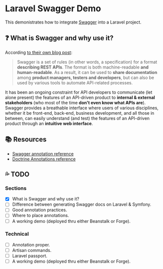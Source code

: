 # Laravel Swagger Demo

This demonistrates how to integrate [Swagger](http://swagger.io/) into a Laravel project.

## :question: What is Swagger and why use it?

According [to their own blog post](http://swagger.io/getting-started-with-swagger-i-what-is-swagger/):

> Swagger is a set of rules (in other words, a specification) for a format **describing REST APIs**. The format is both machine-readable **and human-readable**. As a result, it can be used to **share documentation** among **product managers, testers and developers**, but can also be used by various tools to automate API-related processes.

It has been an ongoing constraint for API developers to communicate (let alone present) the features of an API-driven product to **internal & external stakeholders** (who most of the time **don't even know what APIs are**). Swagger provides a breathable interface where users of various disciplines, whether it be front-end, back-end, business development, and all those in between, can easily understand (and test) the features of an API-driven product through an **intuitive web interface**.

## :books: Resources
- [Swagger annotation reference](https://gist.github.com/nostah/d610459d50564c729c56)
- [Doctrine Annotations reference](http://docs.doctrine-project.org/projects/doctrine-orm/en/latest/reference/annotations-reference.html)

## :sweat_drops: TODO

### Sections
- [x] What is Swagger and why use it?
- [ ] Difference between generating Swagger docs on Laravel & Symfony.
- [ ] Good annotation practices.
- [ ] Where to place annotations.
- [ ] A working demo (deployed thru either Beanstalk or Forge).

### Technical
- [ ] Annotation proper.
- [ ] Artisan commands.
- [ ] Laravel passport.
- [ ] A working demo (deployed thru either Beanstalk or Forge).
